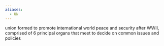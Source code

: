 ```yaml
---
aliases:
  - UN
---
```

union formed to promote international world peace and security after WWII, comprised of 6 principal organs that meet to decide on common issues and policies